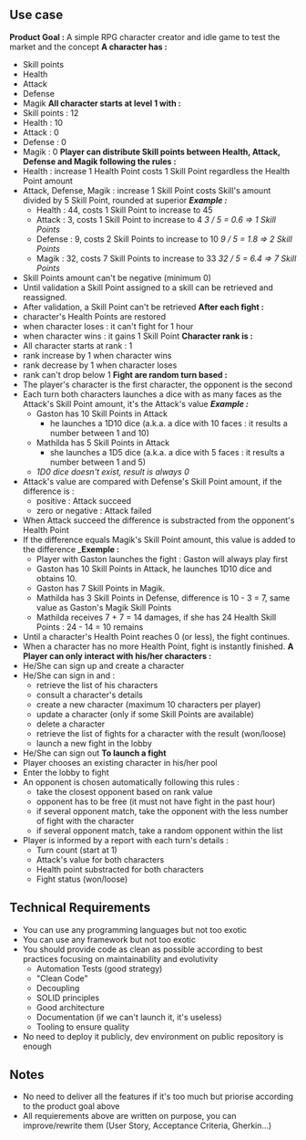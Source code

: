 ## Use case

**Product Goal :** A simple RPG character creator and idle game to test the market and the concept
**A character has :**

- Skill points
- Health
- Attack
- Defense
- Magik
  **All character starts at level 1 with :**
- Skill points : 12
- Health : 10
- Attack : 0
- Defense : 0
- Magik : 0
  **Player can distribute Skill points between Health, Attack, Defense and Magik following the rules :**
- Health : increase 1 Health Point costs 1 Skill Point regardless the Health Point amount
- Attack, Defense, Magik : increase 1 Skill Point costs Skill's amount divided by 5 Skill Point, rounded at superior
  _**Example :**_
  - Health : 44, costs 1 Skill Point to increase to 45
  - Attack : 3, costs 1 Skill Point to increase to 4
    _3 / 5 = 0.6 => 1 Skill Points_
  - Defense : 9, costs 2 Skill Points to increase to 10
    _9 / 5 = 1.8 => 2 Skill Points_
  - Magik : 32, costs 7 Skill Points to increase to 33
    _32 / 5 = 6.4 => 7 Skill Points_
- Skill Points amount can't be negative (minimum 0)
- Until validation a Skill Point assigned to a skill can be retrieved and reassigned.
- After validation, a Skill Point can't be retrieved
  **After each fight :**
- character's Health Points are restored
- when character loses : it can't fight for 1 hour
- when character wins : it gains 1 Skill Point
  **Character rank is :**
- All character starts at rank : 1
- rank increase by 1 when character wins
- rank decrease by 1 when character loses
- rank can't drop below 1
  **Fight are random turn based :**
- The player's character is the first character, the opponent is the second
- Each turn both characters launches a dice with as many faces as the Attack's Skill Point amount, it's the Attack's value
  _**Example :**_
  - Gaston has 10 Skill Points in Attack
    - he launches a 1D10 dice (a.k.a. a dice with 10 faces : it results a number between 1 and 10)
  - Mathilda has 5 Skill Points in Attack
    - she launches a 1D5 dice (a.k.a. a dice with 5 faces : it results a number between 1 and 5)
  - _1D0 dice doesn't exist, result is always 0_
- Attack's value are compared with Defense's Skill Point amount, if the difference is :
  - positive : Attack succeed
  - zero or negative : Attack failed
- When Attack succeed the difference is substracted from the opponent's Health Point
- If the difference equals Magik's Skill Point amount, this value is added to the difference
  \_**Exemple :**
  - Player with Gaston launches the fight : Gaston will always play first
  - Gaston has 10 Skill Points in Attack, he launches 1D10 dice and obtains 10.
  - Gaston has 7 Skill Points in Magik.
  - Mathilda has 3 Skill Points in Defense, difference is 10 - 3 = 7, same value as Gaston's Magik Skill Points
  - Mathilda receives 7 + 7 = 14 damages, if she has 24 Health Skill Points : 24 - 14 = 10 remains
- Until a character's Health Point reaches 0 (or less), the fight continues.
- When a character has no more Health Point, fight is instantly finished.
  **A Player can only interact with his/her characters :**
- He/She can sign up and create a character
- He/She can sign in and :
  - retrieve the list of his characters
  - consult a character's details
  - create a new character (maximum 10 characters per player)
  - update a character (only if some Skill Points are available)
  - delete a character
  - retrieve the list of fights for a character with the result (won/loose)
  - launch a new fight in the lobby
- He/She can sign out
  **To launch a fight**
- Player chooses an existing character in his/her pool
- Enter the lobby to fight
- An opponent is chosen automatically following this rules :
  - take the closest opponent based on rank value
  - opponent has to be free (it must not have fight in the past hour)
  - if several opponent match, take the opponent with the less number of fight with the character
  - if several opponent match, take a random opponent within the list
- Player is informed by a report with each turn's details :
  - Turn count (start at 1)
  - Attack's value for both characters
  - Health point substracted for both characters
  - Fight status (won/loose)

## Technical Requirements

- You can use any programming languages but not too exotic
- You can use any framework but not too exotic
- You should provide code as clean as possible according to best practices focusing on maintainability and evolutivity
  - Automation Tests (good strategy)
  - "Clean Code"
  - Decoupling
  - SOLID principles
  - Good architecture
  - Documentation (if we can't launch it, it's useless)
  - Tooling to ensure quality
- No need to deploy it publicly, dev environment on public repository is enough

## Notes

- No need to deliver all the features if it's too much but priorise according to the product goal above
- All requierements above are written on purpose, you can improve/rewrite them (User Story, Acceptance Criteria, Gherkin...)
